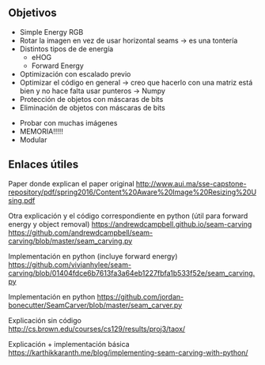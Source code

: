 ## Objetivos

+ Simple Energy RGB
+ Rotar la imagen en vez de usar horizontal seams  -> es una tontería
+ Distintos tipos de de energía
	- eHOG
	+ Forward Energy
+ Optimización con escalado previo
+ Optimizar el código en general -> creo que hacerlo con una matriz está bien y no hace falta usar punteros
	-> Numpy
+ Protección de objetos con máscaras de bits
+ Eliminación de objetos con máscaras de bits
- Probar con muchas imágenes
- MEMORIA!!!!!
- Modular


## Enlaces útiles

Paper donde explican el paper original
http://www.aui.ma/sse-capstone-repository/pdf/spring2016/Content%20Aware%20Image%20Resizing%20Using.pdf

Otra explicación y el código correspondiente en python
(útil para forward energy y object removal)
https://andrewdcampbell.github.io/seam-carving
https://github.com/andrewdcampbell/seam-carving/blob/master/seam_carving.py

Implementación en python (incluye forward energy)
https://github.com/vivianhylee/seam-carving/blob/01404fdce6b7613fa3a64eb1227fbfa1b533f52e/seam_carving.py

Implementación en python
https://github.com/jordan-bonecutter/SeamCarver/blob/master/seam_carver.py

Explicación sin código
http://cs.brown.edu/courses/cs129/results/proj3/taox/

Explicación + implementación básica
https://karthikkaranth.me/blog/implementing-seam-carving-with-python/
